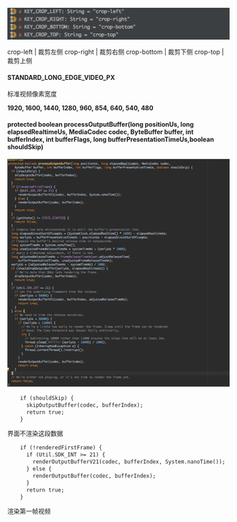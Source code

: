 ![video_crop](../images/video_crop.png)

crop-left | 裁剪左侧
crop-right | 裁剪右侧
crop-bottom | 裁剪下侧
crop-top | 裁剪上侧

#### STANDARD_LONG_EDGE_VIDEO_PX

标准视频像素宽度

**1920, 1600, 1440, 1280, 960, 854, 640, 540, 480**


#### protected boolean processOutputBuffer(long positionUs, long elapsedRealtimeUs, MediaCodec codec, ByteBuffer buffer, int bufferIndex, int bufferFlags, long bufferPresentationTimeUs,boolean shouldSkip)

![processOutputBuffer](../images/MediaCodecVideoRenderer_processOutputBuffer.png)

```
    if (shouldSkip) {
      skipOutputBuffer(codec, bufferIndex);
      return true;
    }
```

界面不渲染这段数据

```
    if (!renderedFirstFrame) {
      if (Util.SDK_INT >= 21) {
        renderOutputBufferV21(codec, bufferIndex, System.nanoTime());
      } else {
        renderOutputBuffer(codec, bufferIndex);
      }
      return true;
    }
```
渲染第一帧视频



